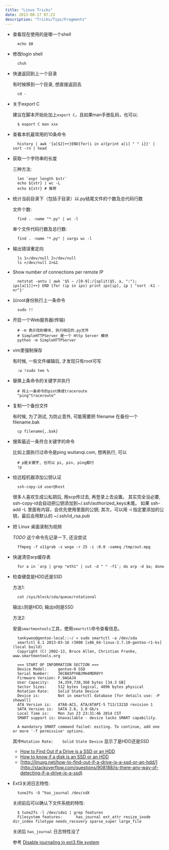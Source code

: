 ```yaml
---
title: "Linux Tricks"
date: 2013-08-17 07:23
description: "Tricks/Tips/Fragments"
---
```



* 查看现在使用的是哪一个shell  

		echo $0

* 修改login shell  

		chsh

* 快速返回到上一个目录

	有时候移到一个目录, 想直接返回去

		cd -

* 关于export C  

	建议在脚本开始处加上`export C`，且如果man手册乱码，也可以:

		$ export C man xxx

* 查看本机最常用的10条命令  

		history | awk '{a[$2]++}END{for(i in a){print a[i] " " i}}' | sort -rn | head


* 获取一个字符串的长度  

	三种方法:

		len `expr length $str`
		echo ${str} | wc -L
		echo ${str} # 推荐


* 统计当前目录下（包括子目录）以.py结尾文件的个数及总代码行数  

	文件个数: 
	
		find . -name "*.py" | wc -l

	单个文件代码行数及总行数: 

		find . -name "*.py" | xargs wc -l


* 输出错误重定向  

		ls 1>/dev/null 2>/dev/null
		ls >/dev/null 2>&1


* Show number of connections per remote IP  

		netstat -antu | awk '$5 ~ /[0-9]:/{split($5, a, ":"); ips[a[1]]++} END {for (ip in ips) print ips[ip], ip | "sort -k1 -nr"}'


* 以root身份执行上一条命令  

		sudo !!


* 开启一个Web服务器(传输)  

		# -m 表示找到模块, 执行相应的.py文件
		# SimpleHTTPServer 是一个 Http Server 模块
		python -m SimpleHTTPServer


* vim里强制保存  

	有时候, 一些文件编辑后, 才发现只有root可写

		:w !sudo tee %


* 替换上条命令的关键字并执行  

		# 将上一条命令的pint换成traceroute
		^ping^traceroute^


* 复制一个备份文件  

	有时候, 为了测试, 为防止意外, 可能需要把 filename 在备份一个 filename.bak

		cp filename{,.bak}


* 搜索最近一条符合关键字的命令  

	比如上面执行过命令是ping wutianqi.com, 想再执行, 可以

		# p是关键字, 也可以 pi, pin, ping都行
		!p


* 给远程机器添加公钥认证

		ssh-copy-id user@host

	很多人喜欢生成公私钥后, 用scp传过去, 再登录上去设置。
	其实完全没必要, ssh-copy-id会自动把公钥添加到~/.ssh/authorized_keys末尾。
	如果 ssh-add -L 里面有内容，会优先使用里面的公钥; 其次，可以用 -i 指定要添加的公钥，最后会用默认的 ~/.ssh/id_rsa.pub


* 把 Linux 桌面录制为视频  

	*TODO* 这个命令先记录一下, 还没尝试

		ffmpeg -f x11grab -s wxga -r 25 -i :0.0 -sameq /tmp/out.mpg


* 快速清空arp缓存表

		for a in `arp | grep "eth1" | cut -d " " -f1`; do arp -d $a; done

* 检查硬盘是HDD还是SSD

	方法1:

		cat /sys/block/sda/queue/rotational

	输出`1`则是HDD, 输出`0`则是SSD

	方法2:

	安装`smartmontools`工具，使用`smartctl`命令查看信息。

		tankywoo@gentoo-local::~/ » sudo smartctl -a /dev/sda
		smartctl 6.1 2013-03-16 r3800 [x86_64-linux-3.7.10-gentoo-r1-ks] (local build)
		Copyright (C) 2002-13, Bruce Allen, Christian Franke, www.smartmontools.org

		=== START OF INFORMATION SECTION ===
		Device Model:     gentoo-0 SSD
		Serial Number:    36CBA5PYHBJMH4MDR0YY
		Firmware Version: F.9AGAJ4
		User Capacity:    34,359,738,368 bytes [34.3 GB]
		Sector Sizes:     512 bytes logical, 4096 bytes physical
		Rotation Rate:    Solid State Device
		Device is:        Not in smartctl database [for details use: -P showall]
		ATA Version is:   ATA8-ACS, ATA/ATAPI-5 T13/1321D revision 1
		SATA Version is:  SATA 2.6, 3.0 Gb/s
		Local Time is:    Mon Jun 23 23:31:46 2014 CST
		SMART support is: Unavailable - device lacks SMART capability.

		A mandatory SMART command failed: exiting. To continue, add one or more '-T permissive' options.

	其中`Rotation Rate:    Solid State Device` 显示了是HDD还是SSD

	+ [How to Find Out if a Drive is a SSD or an HDD](http://linuxg.net/how-to-find-out-if-a-drive-is-a-ssd-or-an-hdd/)
	+ [How to know if a disk is an SSD or an HDD](http://stackoverflow.com/questions/908188/is-there-any-way-of-detecting-if-a-drive-is-a-ssd)
	+ [http://linuxg.net/how-to-find-out-if-a-drive-is-a-ssd-or-an-hdd/](http://stackoverflow.com/questions/908188/is-there-any-way-of-detecting-if-a-drive-is-a-ssd)

* Ext3关闭日志特性:

		tune2fs -O ^has_journal /dev/sdX

	关闭前后可以确认下文件系统的特性:

		$ tune2fs -l /dev/sda1 | grep features
		Filesystem features:      has_journal ext_attr resize_inode dir_index filetype needs_recovery sparse_super large_file

	关闭后 `has_journal` 日志特性没了

	参考 [Disable journaling in ext3 file system](http://blog.serverbuddies.com/disable-journaling-in-ext3-file-system/)
